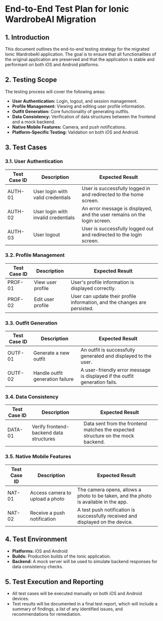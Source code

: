 # End-to-End Test Plan for Ionic WardrobeAI Migration

## 1. Introduction
This document outlines the end-to-end testing strategy for the migrated Ionic WardrobeAI application. The goal is to ensure that all functionalities of the original application are preserved and that the application is stable and performant on both iOS and Android platforms.

## 2. Testing Scope
The testing process will cover the following areas:
-   **User Authentication:** Login, logout, and session management.
-   **Profile Management:** Viewing and editing user profile information.
-   **Outfit Generation:** Core functionality of generating outfits.
-   **Data Consistency:** Verification of data structures between the frontend and a mock backend.
-   **Native Mobile Features:** Camera, and push notifications.
-   **Platform-Specific Testing:** Validation on both iOS and Android.

## 3. Test Cases

### 3.1. User Authentication
| Test Case ID | Description | Expected Result |
| --- | --- | --- |
| AUTH-01 | User login with valid credentials | User is successfully logged in and redirected to the home screen. |
| AUTH-02 | User login with invalid credentials | An error message is displayed, and the user remains on the login screen. |
| AUTH-03 | User logout | User is successfully logged out and redirected to the login screen. |

### 3.2. Profile Management
| Test Case ID | Description | Expected Result |
| --- | --- | --- |
| PROF-01 | View user profile | User's profile information is displayed correctly. |
| PROF-02 | Edit user profile | User can update their profile information, and the changes are persisted. |

### 3.3. Outfit Generation
| Test Case ID | Description | Expected Result |
| --- | --- | --- |
| OUTF-01 | Generate a new outfit | An outfit is successfully generated and displayed to the user. |
| OUTF-02 | Handle outfit generation failure | A user-friendly error message is displayed if the outfit generation fails. |

### 3.4. Data Consistency
| Test Case ID | Description | Expected Result |
| --- | --- | --- |
| DATA-01 | Verify frontend-backend data structures | Data sent from the frontend matches the expected structure on the mock backend. |

### 3.5. Native Mobile Features
| Test Case ID | Description | Expected Result |
| --- | --- | --- |
| NAT-01 | Access camera to upload a photo | The camera opens, allows a photo to be taken, and the photo is available in the app. |
| NAT-02 | Receive a push notification | A test push notification is successfully received and displayed on the device. |

## 4. Test Environment
-   **Platforms:** iOS and Android
-   **Builds:** Production builds of the Ionic application.
-   **Backend:** A mock server will be used to simulate backend responses for data consistency checks.

## 5. Test Execution and Reporting
-   All test cases will be executed manually on both iOS and Android devices.
-   Test results will be documented in a final test report, which will include a summary of findings, a list of any identified issues, and recommendations for remediation.